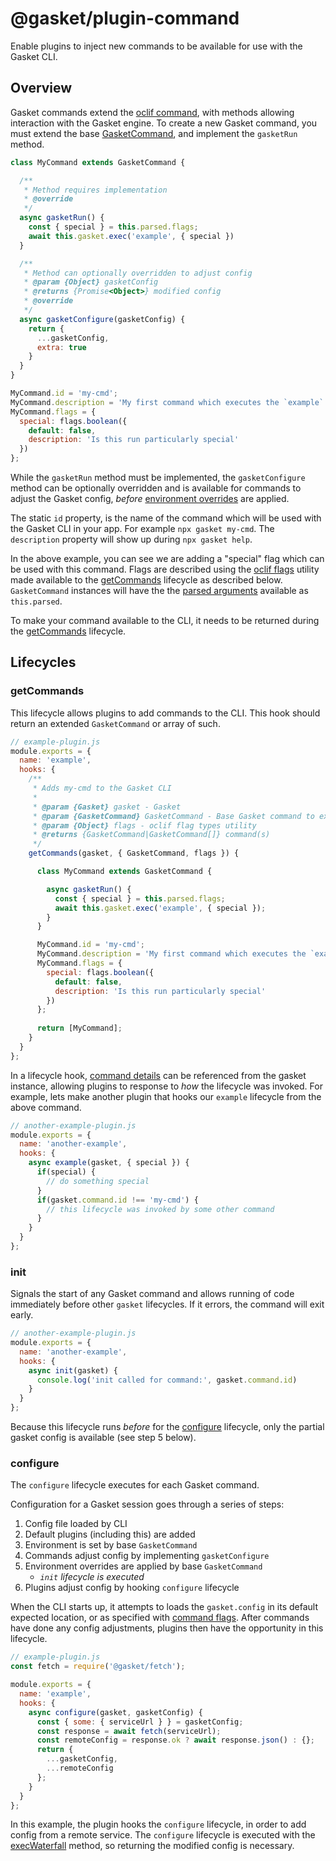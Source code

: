 # @gasket/plugin-command

Enable plugins to inject new commands to be available for use with the
Gasket CLI.

## Overview

Gasket commands extend the [oclif command], with methods allowing
interaction with the Gasket engine. To create a new Gasket command, you must
extend the base [GasketCommand], and implement the `gasketRun` method.

```js
class MyCommand extends GasketCommand {

  /**
   * Method requires implementation
   * @override
   */
  async gasketRun() {
    const { special } = this.parsed.flags;
    await this.gasket.exec('example', { special })
  }

  /**
   * Method can optionally overridden to adjust config
   * @param {Object} gasketConfig
   * @returns {Promise<Object>} modified config
   * @override
   */
  async gasketConfigure(gasketConfig) {
    return {
      ...gasketConfig,
      extra: true 
    }
  }
}

MyCommand.id = 'my-cmd';
MyCommand.description = 'My first command which executes the `example` lifecycle';
MyCommand.flags = {
  special: flags.boolean({
    default: false,
    description: 'Is this run particularly special'
  })
};
```

While the `gasketRun` method must be implemented, the `gasketConfigure` method
can be optionally overridden and is available for commands to adjust the Gasket
config, _before_ [environment overrides] are applied.

The static `id` property, is the name of the command which will be used with
the Gasket CLI in your app. For example `npx gasket my-cmd`. The `description`
property will show up during `npx gasket help`.

In the above example, you can see we are adding a "special" flag which can be
used with this command. Flags are described using the [oclif flags] utility
made available to the [getCommands] lifecycle as described below.
`GasketCommand` instances will have the the [parsed arguments] available as
`this.parsed`.

To make your command available to the CLI, it needs to be returned during the
[getCommands] lifecycle.

## Lifecycles

### getCommands

This lifecycle allows plugins to add commands to the CLI. This hook should
return an extended `GasketCommand` or array of such.

```js
// example-plugin.js
module.exports = {
  name: 'example',
  hooks: {
    /**
     * Adds my-cmd to the Gasket CLI
     * 
     * @param {Gasket} gasket - Gasket
     * @param {GasketCommand} GasketCommand - Base Gasket command to extend
     * @param {Object} flags - oclif flag types utility
     * @returns {GasketCommand|GasketCommand[]} command(s)
     */
    getCommands(gasket, { GasketCommand, flags }) {

      class MyCommand extends GasketCommand {

        async gasketRun() {
          const { special } = this.parsed.flags;
          await this.gasket.exec('example', { special });
        }
      }

      MyCommand.id = 'my-cmd';
      MyCommand.description = 'My first command which executes the `example` lifecycle';
      MyCommand.flags = {
        special: flags.boolean({
          default: false,
          description: 'Is this run particularly special'
        })
      };
      
      return [MyCommand];
    }
  }
};
```

In a lifecycle hook, [command details] can be referenced from the gasket
instance, allowing plugins to response to _how_ the lifecycle was invoked.
For example, lets make another plugin that hooks our `example` lifecycle from
the above command.

```js
// another-example-plugin.js
module.exports = {
  name: 'another-example',
  hooks: {
    async example(gasket, { special }) {
      if(special) {
        // do something special
      }
      if(gasket.command.id !== 'my-cmd') {
        // this lifecycle was invoked by some other command
      }
    }
  }
};
```

### init

Signals the start of any Gasket command and allows running of code immediately
before other `gasket` lifecycles. If it errors, the command will exit early.

```js
// another-example-plugin.js
module.exports = {
  name: 'another-example',
  hooks: {
    async init(gasket) {
      console.log('init called for command:', gasket.command.id)
    }
  }
};
```

Because this lifecycle runs _before_ for the [configure] lifecycle, only the
partial gasket config is available (see step 5 below).

### configure

The `configure` lifecycle executes for each Gasket command.

Configuration for a Gasket session goes through a series of steps:

1. Config file loaded by CLI
2. Default plugins (including this) are added
3. Environment is set by base `GasketCommand`
4. Commands adjust config by implementing `gasketConfigure`
5. Environment overrides are applied by base `GasketCommand`
   - _`init` lifecycle is executed_
6. Plugins adjust config by hooking `configure` lifecycle

When the CLI starts up, it attempts to loads the `gasket.config` in its default
expected location, or as specified with [command flags]. After commands have
done any config adjustments, plugins then have the opportunity in this lifecycle.

```js
// example-plugin.js
const fetch = require('@gasket/fetch');

module.exports = {
  name: 'example',
  hooks: {
    async configure(gasket, gasketConfig) {
      const { some: { serviceUrl } } = gasketConfig;
      const response = await fetch(serviceUrl);
      const remoteConfig = response.ok ? await response.json() : {};
      return {
        ...gasketConfig,
        ...remoteConfig
      };
    }
  }
};
```

In this example, the plugin hooks the `configure` lifecycle, in order to add
config from a remote service. The `configure` lifecycle is executed with the
[execWaterfall] method, so returning the modified config is necessary.


[getCommands]: #getcommands
[configure]: #configure
[GasketCommand]: docs/api.md#gasketcommand
[parsed arguments]: docs/api.md#GasketCommand+parsed
[command details]: docs/api.md#GasketCommand+gasket
[command flags]: docs/api.md#GasketCommand.flags
[environment overrides]: /docs/guides/configuration.md#environments
[execWaterfall]: /packages/gasket-plugin-engine/README.md#execwaterfallevent-value-args

[oclif command]: https://oclif.io/docs/commands.html
[oclif flags]: https://oclif.io/docs/flags
